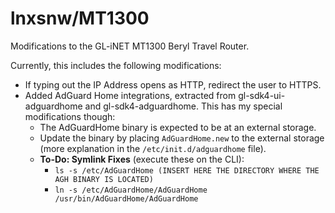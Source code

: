 # lnxsnw/MT1300
Modifications to the GL-iNET MT1300 Beryl Travel Router.

Currently, this includes the following modifications:
- If typing out the IP Address opens as HTTP, redirect the user to HTTPS.
- Added AdGuard Home integrations, extracted from gl-sdk4-ui-adguardhome and gl-sdk4-adguardhome. This has my special modifications though:
	- The AdGuardHome binary is expected to be at an external storage.
	- Update the binary by placing `AdGuardHome.new` to the external storage (more explanation in the `/etc/init.d/adguardhome` file).
	- **To-Do:  Symlink Fixes** (execute these on the CLI):
		- `ls -s /etc/AdGuardHome (INSERT HERE THE DIRECTORY WHERE THE AGH BINARY IS LOCATED)`
		- `ln -s /etc/AdGuardHome/AdGuardHome /usr/bin/AdGuardHome/AdGuardHome`
